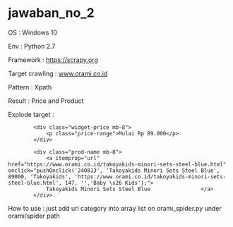# jawaban_no_2

OS : Windows 10

Env : Python 2.7

Framework : https://scrapy.org

Target crawling : www.orami.co.id

Pattern : Xpath

Result : Price and Product

Explode target : 

			<div class="widget-price mb-8">
				<p class="price-range">Mulai Rp 89.000</p>
			</div>
      
			<div class="prod-name mb-8">
				<a itemprop="url" href="https://www.orami.co.id/takoyakids-minori-sets-steel-blue.html" onclick="pushOnclick('240813', 'Takoyakids Minori Sets Steel Blue', 89000, 'Takoyakids', 'https://www.orami.co.id/takoyakids-minori-sets-steel-blue.html', 147, '','Baby \x26 Kids');">
				Takoyakids Minori Sets Steel Blue                </a>
			</div>      
      
How to use : just add url category into array list on orami_spider.py under orami/spider path

